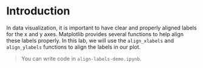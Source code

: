 # Introduction

In data visualization, it is important to have clear and properly aligned labels for the x and y axes. Matplotlib provides several functions to help align these labels properly. In this lab, we will use the `align_xlabels` and `align_ylabels` functions to align the labels in our plot.

> You can write code in `align-labels-demo.ipynb`.

